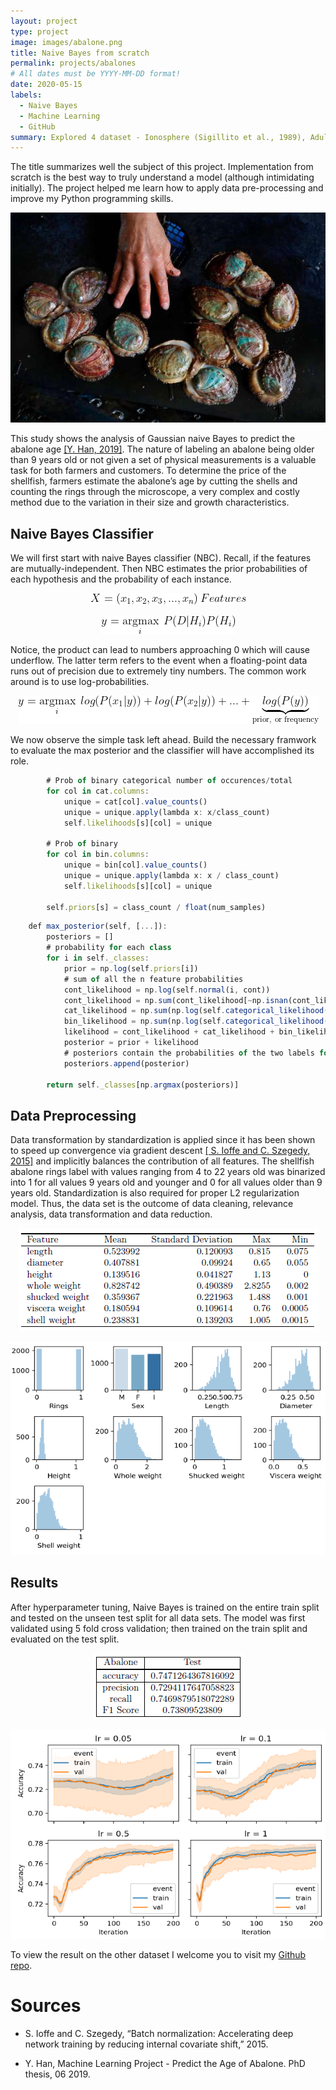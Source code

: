 ```yaml
---
layout: project
type: project
image: images/abalone.png
title: Naive Bayes from scratch
permalink: projects/abalones
# All dates must be YYYY-MM-DD format!
date: 2020-05-15
labels:
  - Naive Bayes
  - Machine Learning
  - GitHub
summary: Explored 4 dataset - Ionosphere (Sigillito et al., 1989), Adult (Kohavi, 1996), Abalone (Nash et al., 1994) and Seeds (Charytanowicz et al., 2010).
---
```


The title summarizes well the subject of this project. Implementation from scratch is the best way to truly understand a model (although intimidating initially). The project helped me learn how to apply data pre-processing and improve my Python programming skills.

<img class="ui medium right floated rounded image" src="../images/Log_scratch/abalone_hand.jpeg">

This study shows the analysis of Gaussian naive Bayes to predict the abalone age <a href="https://www.researchgate.net/publication/337146276_Machine_Learning_Project_-_Predict_the_Age_of_Abalone">[Y. Han, 2019]</a>. The nature of labeling an abalone being older than 9 years old or not given a set of physical measurements is a valuable task for both farmers and customers. To determine the price of
the shellfish, farmers estimate the abalone’s age by cutting the shells and counting the rings
through the microscope, a very complex and costly method due to the variation in their size and growth characteristics. 

## Naive Bayes Classifier
We will first start with naive Bayes classifier (NBC). Recall, if the features are mutually-independent. Then NBC estimates the prior probabilities of each hypothesis and the probability of each instance. 

<p align="center">
	<img src="../images/Log_scratch/Features.gif">
</p>

<p align="center">
	<img src="../images/Log_scratch/NBC_previous.gif">
</p>

Notice, the product can lead to numbers approaching 0 which will cause underflow. The latter term refers to the 
event when a floating-point data runs out of precision due to extremely tiny numbers. The common work around is to use log-probabilities. 
<p align="center">
	<img src="../images/Log_scratch/NBC.gif">
</p>

We now observe the simple task left ahead. Build the necessary framwork to evaluate the max posterior and the classifier will have accomplished its role.

```js
        # Prob of binary categorical number of occurences/total
        for col in cat.columns:
            unique = cat[col].value_counts()
            unique = unique.apply(lambda x: x/class_count)
            self.likelihoods[s][col] = unique

        # Prob of binary
        for col in bin.columns:
            unique = bin[col].value_counts()
            unique = unique.apply(lambda x: x / class_count)
            self.likelihoods[s][col] = unique

        self.priors[s] = class_count / float(num_samples)
```

```js
    def max_posterior(self, [...]):
        posteriors = []
        # probability for each class
        for i in self._classes:
            prior = np.log(self.priors[i])
            # sum of all the n feature probabilities
            cont_likelihood = np.log(self.normal(i, cont))
            cont_likelihood = np.sum(cont_likelihood[~np.isnan(cont_likelihood)])
            cat_likelihood = np.sum(np.log(self.categorical_likelihood(i, cat)))
            bin_likelihood = np.sum(np.log(self.categorical_likelihood(i, bin)))
            likelihood = cont_likelihood + cat_likelihood + bin_likelihood
            posterior = prior + likelihood
            # posteriors contain the probabilities of the two labels for each instance
            posteriors.append(posterior)

        return self._classes[np.argmax(posteriors)]
```


## Data Preprocessing
Data transformation by standardization is applied since it has been shown to speed up convergence
via gradient descent <a href="https://arxiv.org/abs/1502.03167">[ S. Ioffe and C. Szegedy, 2015]</a> and implicitly balances the contribution of all features. The shellfish abalone rings label with values ranging from 4 to 22 years old was binarized into 1 for all values 9 years old and younger and 0 for all values older than 9 years old. Standardization is also required for proper L2 regularization model. Thus, the data set is the outcome of data cleaning, relevance analysis, data transformation and data reduction.

<p align="center">
	<img src="../images/Log_scratch/data_explore.png">
</p>

<p align="center">
 <img  src="../images/Log_scratch/abalone_data.png">
</p>

## Results
After hyperparameter tuning, Naive Bayes is trained on the entire train split and tested on
the unseen test split for all data sets. The model was first validated using 5 fold cross validation; then trained on the train split and evaluated on the test split.

<p align="center">
 <img  src="../images/Log_scratch/test_table.png">
</p>

<p align="center">
 <img  src="../images/Log_scratch/test.png">
</p>


To view the result on the other dataset I welcome you to visit my <a href="https://github.com/DiscoBroccoli/logistic-regression-and-naive-Bayes-from-Scratch"><i class="large github icon"></i>Github repo</a>.

# Sources
- S. Ioffe and C. Szegedy, “Batch normalization: Accelerating deep network training by reducing
internal covariate shift,” 2015.

- Y. Han, Machine Learning Project - Predict the Age of Abalone. PhD thesis, 06 2019.


